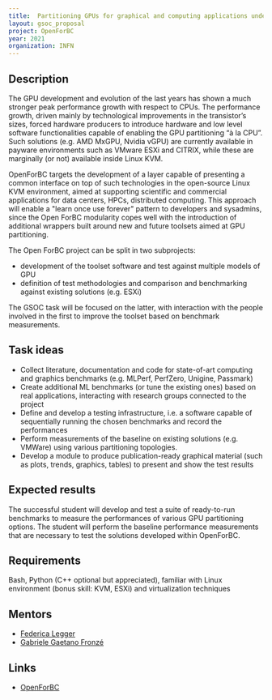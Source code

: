 ```yaml
---
title:  Partitioning GPUs for graphical and computing applications under Linux KVM
layout: gsoc_proposal
project: OpenForBC
year: 2021
organization: INFN
---
```


## Description

The GPU development and evolution of the last years has shown a much stronger peak performance growth with respect to CPUs. 
The performance growth, driven mainly by technological improvements in the transistor’s sizes, forced hardware producers to introduce hardware 
and low level software functionalities capable of enabling the GPU partitioning “à la CPU”. Such solutions (e.g. AMD MxGPU, Nvidia vGPU) are currently available in payware environments such as VMware ESXi and CITRIX, while these are marginally (or not) available inside Linux KVM. 

OpenForBC targets the development of a layer capable of presenting a common interface on top of such technologies in the open-source Linux KVM environment, aimed at supporting scientific and commercial applications for data centers, HPCs, distributed computing.
This approach will enable a "learn once use forever" pattern to developers and sysadmins, since the Open ForBC modularity copes well with the introduction of additional wrappers built around new and future toolsets aimed at GPU partitioning.

The Open ForBC project can be split in two subprojects:
- development of the toolset software and test against multiple models of GPU
- definition of test methodologies and comparison and benchmarking against existing solutions (e.g. ESXi)

The GSOC task will be focused on the latter, with interaction with the people involved in the first to improve the toolset based on benchmark measurements. 

## Task ideas
 * Collect literature, documentation and code for state-of-art computing and graphics benchmarks (e.g. MLPerf, PerfZero, Unigine, Passmark)
 * Create additional ML benchmarks (or tune the existing ones) based on real applications, interacting with research groups connected to the project
 * Define and develop a testing infrastructure, i.e. a software capable of sequentially running the chosen benchmarks and record the performances
 * Perform measurements of the baseline on existing solutions (e.g. VMWare) using various partitioning topologies.
 * Develop a module to produce publication-ready graphical material (such as plots, trends, graphics, tables) to present and show the test results

## Expected results

The successful student will develop and test a suite of ready-to-run benchmarks to measure the performances of various GPU partitioning options. 
The student will perform the baseline performance measurements that are necessary to test the solutions developed within OpenForBC.

## Requirements
Bash, Python (C++ optional but appreciated), familiar with Linux environment (bonus skill: KVM, ESXi) and virtualization techniques

## Mentors
  * [Federica Legger](mailto:federica.legger@cern.ch)
  * [Gabriele Gaetano Fronzé](mailto:gabriele.fronze@to.infn.it)

## Links
  * [OpenForBC](https://hackmd.io/@gfronze/r1j6FIb9U)
